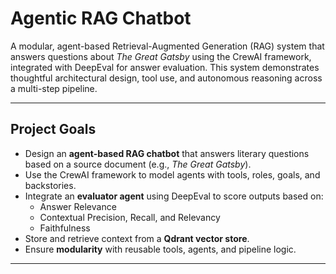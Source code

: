 # Agentic RAG Chatbot

A modular, agent-based Retrieval-Augmented Generation (RAG) system that answers questions about *The Great Gatsby* using the CrewAI framework, integrated with DeepEval for answer evaluation. This system demonstrates thoughtful architectural design, tool use, and autonomous reasoning across a multi-step pipeline.

---

## Project Goals

- Design an **agent-based RAG chatbot** that answers literary questions based on a source document (e.g., *The Great Gatsby*).
- Use the CrewAI framework to model agents with tools, roles, goals, and backstories.
- Integrate an **evaluator agent** using DeepEval to score outputs based on:
  - Answer Relevance
  - Contextual Precision, Recall, and Relevancy 
  - Faithfulness
- Store and retrieve context from a **Qdrant vector store**.
- Ensure **modularity** with reusable tools, agents, and pipeline logic.

---


